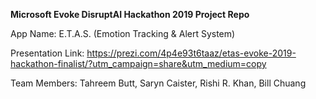 **Microsoft Evoke DisruptAI Hackathon 2019 Project Repo**

App Name: E.T.A.S. (Emotion Tracking & Alert System)

Presentation Link: https://prezi.com/4p4e93t6taaz/etas-evoke-2019-hackathon-finalist/?utm_campaign=share&utm_medium=copy

Team Members: Tahreem Butt, Saryn Caister, Rishi R. Khan, Bill Chuang
